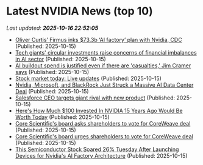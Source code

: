# Latest NVIDIA News (top 10)
_Last updated: **2025-10-16 22:52:05**_

- [Oliver Curtis’ Firmus inks $73.3b ‘AI factory’ plan with Nvidia, CDC](https://www.afr.com/technology/oliver-curtis-firmus-inks-73-3b-ai-factory-plan-with-nvidia-cdc-20251015-p5n2sg) (Published: 2025-10-15)
- [Tech giants' circular investments raise concerns of financial imbalances in AI sector](https://www.digitimes.com/news/a20251014PD204/ai-funding-investment-2025-nvidia-openai.html) (Published: 2025-10-15)
- [AI buildout spend is justified even if there are 'casualties,' Jim Cramer says](https://www.cnbc.com/2025/10/15/ai-buildout-spend-justified-jim-cramer.html) (Published: 2025-10-15)
- [Stock market today: Live updates](https://www.cnbc.com/2025/10/15/stock-market-today-live-updates.html) (Published: 2025-10-15)
- [Nvidia, Microsoft, and BlackRock Just Struck a Massive AI Data Center Deal](https://biztoc.com/x/6e49f589f26093e3) (Published: 2025-10-15)
- [Salesforce CEO targets giant rival with new product](https://www.thestreet.com/technology/salesforce-ceos-next-move-could-rattle-22-year-old-software-giant) (Published: 2025-10-15)
- [Here's How Much $100 Invested In NVIDIA 15 Years Ago Would Be Worth Today](https://biztoc.com/x/5faff43cc3c88b3f) (Published: 2025-10-15)
- [Core Scientific's board asks shareholders to vote for CoreWeave deal](https://www.channelnewsasia.com/business/core-scientifics-board-asks-shareholders-vote-coreweave-deal-5405151) (Published: 2025-10-15)
- [Core Scientific's board urges shareholders to vote for CoreWeave deal](https://finance.yahoo.com/news/core-scientifics-board-urges-shareholders-210925163.html) (Published: 2025-10-15)
- [This Semiconductor Stock Soared 26% Tuesday After Launching Devices for Nvidia's AI Factory Architecture](https://www.ibtimes.com/this-semiconductor-stock-soared-26-tuesday-after-launching-devices-nvidias-ai-factory-3787212) (Published: 2025-10-15)

